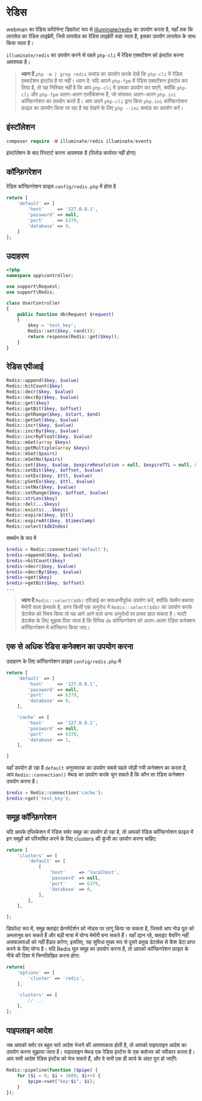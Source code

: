 # रेडिस

webman का रेडिस कॉंपोनेन्ट डिफ़ॉल्ट रूप से [illuminate/redis](https://github.com/illuminate/redis) का उपयोग करता है, यहाँ तक कि लारावेल का रेडिस लाइब्रेरी, जिसे लारावेल का रेडिस लाइब्रेरी कहा जाता है, इसका उपयोग लारावेल के साथ किया जाता है।

`illuminate/redis` का उपयोग करने से पहले `php-cli` में रेडिस एक्सटेंशन को इंस्टॉल करना आवश्यक है।

> **ध्यान दें**
> `php -m | grep redis` कमांड का उपयोग करके देखें कि `php-cli` में रेडिस एक्सटेंशन इंस्टॉल है या नहीं। ध्यान दें: यदि आपने `php-fpm` में रेडिस एक्सटेंशन इंस्टॉल कर लिया है, तो यह निश्चित नहीं है कि आप `php-cli` में उसका उपयोग कर पाएंगे, क्योंकि `php-cli` और `php-fpm` अलग-अलग एप्लीकेशन्स हैं, जो संभावतः अलग-अलग `php.ini` कॉन्फ़िगरेशन का उपयोग करते हैं। आप अपने `php-cli` द्वारा किस `php.ini` कॉन्फ़िगरेशन फ़ाइल का उपयोग किया जा रहा है यह देखने के लिए `php --ini` कमांड का उपयोग करें।

## इंस्टॉलेशन

```php
composer require -W illuminate/redis illuminate/events
```

इंस्टॉलेशन के बाद रिस्टार्ट करना आवश्यक है (रिलोड कार्यरत नहीं होगा)

## कॉन्फ़िगरेशन
रेडिस कॉन्फ़िगरेशन फ़ाइल `config/redis.php` में होता है
```php
return [
    'default' => [
        'host'     => '127.0.0.1',
        'password' => null,
        'port'     => 6379,
        'database' => 0,
    ]
];
```

## उदाहरण
```php
<?php
namespace app\controller;

use support\Request;
use support\Redis;

class UserController
{
    public function db(Request $request)
    {
        $key = 'test_key';
        Redis::set($key, rand());
        return response(Redis::get($key));
    }
}
```

## रेडिस एपीआई
```php
Redis::append($key, $value)
Redis::bitCount($key)
Redis::decr($key, $value)
Redis::decrBy($key, $value)
Redis::get($key)
Redis::getBit($key, $offset)
Redis::getRange($key, $start, $end)
Redis::getSet($key, $value)
Redis::incr($key, $value)
Redis::incrBy($key, $value)
Redis::incrByFloat($key, $value)
Redis::mGet(array $keys)
Redis::getMultiple(array $keys)
Redis::mSet($pairs)
Redis::mSetNx($pairs)
Redis::set($key, $value, $expireResolution = null, $expireTTL = null, $flag = null)
Redis::setBit($key, $offset, $value)
Redis::setEx($key, $ttl, $value)
Redis::pSetEx($key, $ttl, $value)
Redis::setNx($key, $value)
Redis::setRange($key, $offset, $value)
Redis::strLen($key)
Redis::del(...$keys)
Redis::exists(...$keys)
Redis::expire($key, $ttl)
Redis::expireAt($key, $timestamp)
Redis::select($dbIndex)
```
समर्थन के रूप में
```php
$redis = Redis::connection('default');
$redis->append($key, $value)
$redis->bitCount($key)
$redis->decr($key, $value)
$redis->decrBy($key, $value)
$redis->get($key)
$redis->getBit($key, $offset)
...
```

> **ध्यान दें**
> `Redis::select($db)` एपीआई का सावधानीपूर्वक उपयोग करें, क्योंकि वेबमैन बकाया मेमोरी वाला फ़्रेमवर्क है, अगर किसी एक अनुरोध ने `Redis::select($db)` का उपयोग करके डेटाबेस को स्विच किया तो यह आगे आने वाले अन्य अनुरोधों पर प्रभाव डाल सकता है। मल्टी डेटाबेस के लिए सुझाव दिया जाता है कि विभिन्न `db` कोन्फ़िगरेशन को अलग-अलग रेडिस कनेक्शन कॉन्फ़िगरेशन में कॉन्फ़िगर किया जाए।

## एक से अधिक रेडिस कनेक्शन का उपयोग करना
उदाहरण के लिए कॉन्फ़िगरेशन फ़ाइल `config/redis.php` में
```php
return [
    'default' => [
        'host'     => '127.0.0.1',
        'password' => null,
        'port'     => 6379,
        'database' => 0,
    ],

    'cache' => [
        'host'     => '127.0.0.1',
        'password' => null,
        'port'     => 6379,
        'database' => 1,
    ],

]
```
यहाँ उपयोग हो रहा है `default` अनुस्मारक का उपयोग सबसे पहले जोड़ी गयी कनेक्शन का करता है, आप `Redis::connection()` मेथड का उपयोग करके चुन सकते हैं कि कौन सा रेडिस कनेक्शन उपयोग करना है।
```php
$redis = Redis::connection('cache');
$redis->get('test_key');
```

## समूह कॉन्फ़िगरेशन
यदि आपके एप्लिकेशन में रेडिस सर्वर समूह का उपयोग हो रहा है, तो आपको रेडिस कॉन्फ़िगरेशन फ़ाइल में इन समूहों को परिभाषित करने के लिए clusters की कुंजी का उपयोग करना चाहिए:
```php
return [
    'clusters' => [
        'default' => [
            [
                'host'     => 'localhost',
                'password' => null,
                'port'     => 6379,
                'database' => 0,
            ],
        ],
    ],

];
```

डिफ़ॉल्ट रूप में, समूह क्लाइंट फ्रेगमेंटेर्शन को नोडस पर लागू किया जा सकता है, जिससे आप नोड पूल को अमलानुय कर सकते हैं और बड़ी मात्रा में योग्य मेमोरी बना सकते हैं। यहाँ द्यान रहे, क्लाइंट षेयरिंग नहीं असफलताओं को नहीं हैंडल करेगा; इसलिए, यह सुविधा मुख्य रूप से दूसरे प्रमुख डेटाबेस से कैश डेटा प्राप्त करने के लिए योग्य है। यदि Redis मूल समूह का उपयोग करना है, तो आपको कॉन्फ़िगरेशन फ़ाइल के नीचे की दिशा में निम्नलिखित करना होगा:

```php
return[
    'options' => [
        'cluster' => 'redis',
    ],

    'clusters' => [
        // ...
    ],
];
```

## पाइपलाइन आदेश
जब आपको सर्वर पर बहुत सारे आदेश भेजने की आवश्यकता होती है, तो आपको पाइपलाइन आदेश का उपयोग करना सुझाया जाता है। पाइपलाइन मेथड एक रेडिस इंस्टेंस के एक क्लोजर को स्वीकार करता है। आप सभी आदेश रेडिस इंस्टेंस को भेज सकते हैं, और वे सभी एक ही कार्य के अंदर पूरा हो जाएँगे:
```php
Redis::pipeline(function ($pipe) {
    for ($i = 0; $i < 1000; $i++) {
        $pipe->set("key:$i", $i);
    }
});
```
